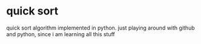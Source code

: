 # quick sort

quick sort algorithm implemented in python. just playing around with github and python, since i am learning all this stuff
